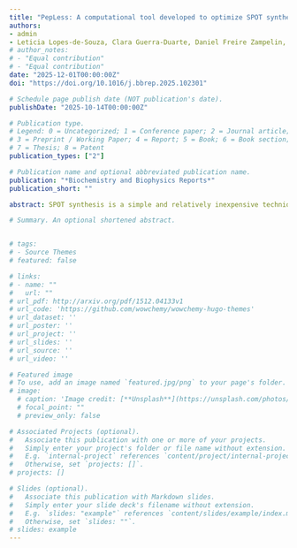 ```yaml
---
title: "PepLess: A computational tool developed to optimize SPOT synthesis and analyze related immunoassay data"
authors:
- admin
- Leticia Lopes-de-Souza, Clara Guerra-Duarte, Daniel Freire Zampelin, Silvio Sanches Veiga, Vanete Thomaz-Soccol, Ricardo Andrez Machado-de-Ávila, Franck Molina, Carlos Chavez-Olortegui
# author_notes:
# - "Equal contribution"
# - "Equal contribution"
date: "2025-12-01T00:00:00Z"
doi: "https://doi.org/10.1016/j.bbrep.2025.102301"

# Schedule page publish date (NOT publication's date).
publishDate: "2025-10-14T00:00:00Z"

# Publication type.
# Legend: 0 = Uncategorized; 1 = Conference paper; 2 = Journal article;
# 3 = Preprint / Working Paper; 4 = Report; 5 = Book; 6 = Book section;
# 7 = Thesis; 8 = Patent
publication_types: ["2"]

# Publication name and optional abbreviated publication name.
publication: "*Biochemistry and Biophysics Reports*"
publication_short: ""

abstract: SPOT synthesis is a simple and relatively inexpensive technique for synthesizing a large number of peptides on a cellulose membrane. However, this method becomes exhaustive and impractical when handling a large quantity of sequences with diverse specifications, often resulting in the generation of redundant peptides. Addressing this challenge, we present PepLess, an innovative computational tool designed to analyze multiple sequences simultaneously, thereby reducing the utilization of spot synthesis membranes. By avoiding the production of redundant peptides, PepLess offers a substantial improvement in efficiency and cost-effectiveness, minimizing both expenses and equipment usage. This work outlines the challenges associated with excessive peptide generation, introduces the functionality and benefits of PepLess, and concludes with validation through a case study employing Peruvian-origin Loxosceles laeta spider transcriptome sequences for SPOT membrane production. In this case study we observed approximately a 21% reduction in required spots for membrane production. Another case study was also performed applying the spike glycoprotein sequences of SARS-CoV-2, and a reduction of 75%–77% was identified. The analytical technique within PepLess enables clearer and easier identification of the identified, providing an efficient and automated approach to peptide analysis.

# Summary. An optional shortened abstract.


# tags:
# - Source Themes
# featured: false

# links:
# - name: ""
#   url: ""
# url_pdf: http://arxiv.org/pdf/1512.04133v1
# url_code: 'https://github.com/wowchemy/wowchemy-hugo-themes'
# url_dataset: ''
# url_poster: ''
# url_project: ''
# url_slides: ''
# url_source: ''
# url_video: ''

# Featured image
# To use, add an image named `featured.jpg/png` to your page's folder. 
# image:
  # caption: 'Image credit: [**Unsplash**](https://unsplash.com/photos/jdD8gXaTZsc)'
  # focal_point: ""
  # preview_only: false

# Associated Projects (optional).
#   Associate this publication with one or more of your projects.
#   Simply enter your project's folder or file name without extension.
#   E.g. `internal-project` references `content/project/internal-project/index.md`.
#   Otherwise, set `projects: []`.
# projects: []

# Slides (optional).
#   Associate this publication with Markdown slides.
#   Simply enter your slide deck's filename without extension.
#   E.g. `slides: "example"` references `content/slides/example/index.md`.
#   Otherwise, set `slides: ""`.
# slides: example
---
```

